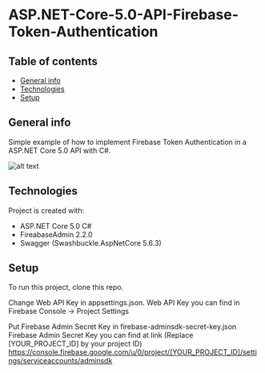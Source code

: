 # ASP.NET-Core-5.0-API-Firebase-Token-Authentication

## Table of contents
* [General info](#general-info)
* [Technologies](#technologies)
* [Setup](#setup)

## General info
Simple example of how to implement Firebase Token Authentication in a ASP.NET Core 5.0 API with C#.

![alt text](https://github.com/Illia1F/ASP.NET-Core-5.0-API-Firebase-Token-Authentication/blob/master/Images/swagger.jpg?raw=true)
	
## Technologies
Project is created with:
* ASP.NET Core 5.0 C#
* FireabaseAdmin 2.2.0
* Swagger (Swashbuckle.AspNetCore 5.6.3)
	
## Setup
To run this project, clone this repo.

Change Web API Key in appsettings.json.
Web API Key you can find in Firebase Console -> Project Settings

Put Firebase Admin Secret Key in firebase-adminsdk-secret-key.json
Firebase Admin Secret Key you can find at link (Replace [YOUR_PROJECT_ID] by your project ID)
https://console.firebase.google.com/u/0/project/[YOUR_PROJECT_ID]/settings/serviceaccounts/adminsdk
